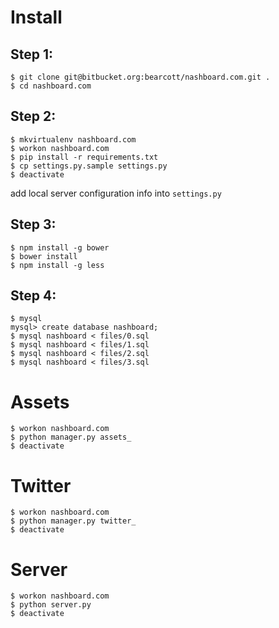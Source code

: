 Install
=======

Step 1:
-------

```
$ git clone git@bitbucket.org:bearcott/nashboard.com.git .
$ cd nashboard.com
```

Step 2:
-------

```
$ mkvirtualenv nashboard.com
$ workon nashboard.com
$ pip install -r requirements.txt
$ cp settings.py.sample settings.py
$ deactivate
```
add local server configuration info into `settings.py`

Step 3:
-------

```
$ npm install -g bower
$ bower install
$ npm install -g less
```

Step 4:
-------

```
$ mysql
mysql> create database nashboard;
$ mysql nashboard < files/0.sql
$ mysql nashboard < files/1.sql
$ mysql nashboard < files/2.sql
$ mysql nashboard < files/3.sql
```

Assets
======

```
$ workon nashboard.com
$ python manager.py assets_
$ deactivate
```

Twitter
=======

```
$ workon nashboard.com
$ python manager.py twitter_
$ deactivate
```

Server
======

```
$ workon nashboard.com
$ python server.py
$ deactivate
```
